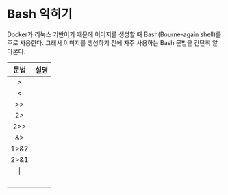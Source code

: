 # Bash 익히기

Docker가 리눅스 기반이기 때문에 이미지를 생성할 때 Bash(Bourne-again shell)를 주로 사용한다. 그래서 이미지를 생성하기 전에 자주 사용하는 Bash 문법을 간단히 알아본다.

| 문법 | 설명 |
|:----:|:----:|
|  >   |      |
|  <   |      |
|  >>  |      |
|  2>  |      |
| 2>>  |      |
|  &>  |      |
| 1>&2 |      |
| 2>&1 |      |
|  \|  |      |
|      |      |
|      |      |
|      |      |
|      |      |
